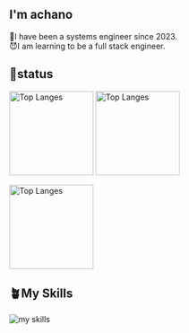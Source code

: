 ## I'm achano
:ghost:I have been a systems engineer since 2023.  
:smiling_imp:I am learning to be a full stack engineer.


## :statue_of_liberty:status
<p align="left">
  <img alt="Top Langes" height="150px" src="https://github-readme-stats.vercel.app/api/top-langs/?username=achano-code&layout=compact&theme=radical" />
  <img alt="Top Langes" height="150px" src="https://github-readme-stats.vercel.app/api?username=achano-code&hide=contribs&count_private=true&show_icons=true&theme=radical&layout=donut" />
</p>

<p align="left">
  <img alt="Top Langes" height="150px" src="https://github-profile-trophy.vercel.app/?username=achano-code&theme=radical" />
</p>

## :potted_plant:My Skills
<img alt="my skills" src="https://skillicons.dev/icons?theme=light&perline=8&i=ts,js,html,css,react,nextjs,sass,tailwind,git,github,java" />
